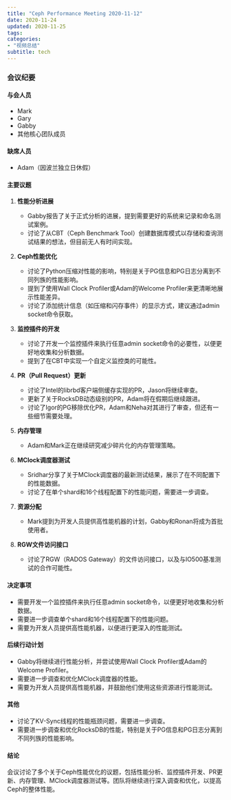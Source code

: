 ```yaml
---
title: "Ceph Performance Meeting 2020-11-12"
date: 2020-11-24
updated: 2020-11-25
tags:
categories:
- "视频总结"
subtitle: tech
---
```



### 会议纪要

#### 与会人员
- Mark
- Gary
- Gabby
- 其他核心团队成员

#### 缺席人员
- Adam（因波兰独立日休假）

#### 主要议题
1. **性能分析进展**
   - Gabby报告了关于正式分析的进展，提到需要更好的系统来记录和命名测试案例。
   - 讨论了从CBT（Ceph Benchmark Tool）创建数据库模式以存储和查询测试结果的想法，但目前无人有时间实现。

2. **Ceph性能优化**
   - 讨论了Python压缩对性能的影响，特别是关于PG信息和PG日志分离到不同列族的性能影响。
   - 提到了使用Wall Clock Profiler或Adam的Welcome Profiler来更清晰地展示性能差异。
   - 讨论了添加统计信息（如压缩和闪存事件）的显示方式，建议通过admin socket命令获取。

3. **监控插件的开发**
   - 讨论了开发一个监控插件来执行任意admin socket命令的必要性，以便更好地收集和分析数据。
   - 提到了在CBT中实现一个自定义监控类的可能性。

4. **PR（Pull Request）更新**
   - 讨论了Intel的librbd客户端侧缓存实现的PR，Jason将继续审查。
   - 更新了关于RocksDB动态级别的PR，Adam将在假期后继续跟进。
   - 讨论了Igor的PG移除优化PR，Adam和Neha对其进行了审查，但还有一些细节需要处理。

5. **内存管理**
   - Adam和Mark正在继续研究减少碎片化的内存管理策略。

6. **MClock调度器测试**
   - Sridhar分享了关于MClock调度器的最新测试结果，展示了在不同配置下的性能数据。
   - 讨论了在单个shard和16个线程配置下的性能问题，需要进一步调查。

7. **资源分配**
   - Mark提到为开发人员提供高性能机器的计划，Gabby和Ronan将成为首批使用者。

8. **RGW文件访问接口**
   - 讨论了RGW（RADOS Gateway）的文件访问接口，以及与IO500基准测试的合作可能性。

#### 决定事项
- 需要开发一个监控插件来执行任意admin socket命令，以便更好地收集和分析数据。
- 需要进一步调查单个shard和16个线程配置下的性能问题。
- 需要为开发人员提供高性能机器，以便进行更深入的性能测试。

#### 后续行动计划
- Gabby将继续进行性能分析，并尝试使用Wall Clock Profiler或Adam的Welcome Profiler。
- 需要进一步调查和优化MClock调度器的性能。
- 需要为开发人员提供高性能机器，并鼓励他们使用这些资源进行性能测试。

#### 其他
- 讨论了KV-Sync线程的性能瓶颈问题，需要进一步调查。
- 需要进一步调查和优化RocksDB的性能，特别是关于PG信息和PG日志分离到不同列族的性能影响。

#### 结论
会议讨论了多个关于Ceph性能优化的议题，包括性能分析、监控插件开发、PR更新、内存管理、MClock调度器测试等。团队将继续进行深入调查和优化，以提高Ceph的整体性能。